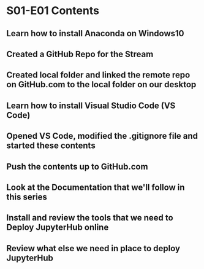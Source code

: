 # S01-E01 Contents

## Learn how to install Anaconda on Windows10

## Created a GitHub Repo for the Stream

## Created local folder and linked the remote repo on GitHub.com to the local folder on our desktop

## Learn how to install Visual Studio Code (VS Code)

## Opened VS Code, modified the .gitignore file and started these contents

## Push the contents up to GitHub.com

## Look at the Documentation that we'll follow in this series

## Install and review the tools that we need to Deploy JupyterHub online

## Review what else we need in place to deploy JupyterHub
